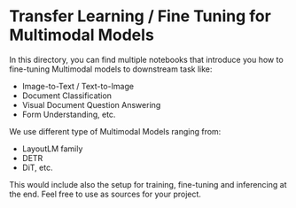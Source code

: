 # Transfer Learning / Fine Tuning for Multimodal Models

In this directory, you can find multiple notebooks that introduce you how to fine-tuning Multimodal models to downstream task like:
 - Image-to-Text / Text-to-Image
 - Document Classification
 - Visual Document Question Answering 
 - Form Understanding, etc.

We use different type of Multimodal Models ranging from:
 - LayoutLM family
 - DETR
 - DiT, etc.

This would include also the setup for training, fine-tuning and inferencing at the end. Feel free to use as sources for your project.